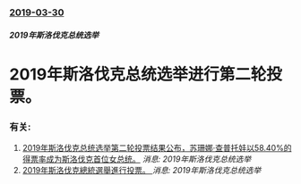 ### [2019-03-30](/news/2019/03/30/index.md)

##### 2019年斯洛伐克总统选举
# 2019年斯洛伐克总统选举进行第二轮投票。




### 有关:

1. [2019年斯洛伐克总统选举第二轮投票结果公布，苏珊娜·查普托娃以58.40%的得票率成为斯洛伐克首位女总统。](/news/2019/03/31/2019年斯洛伐克总统选举第二轮投票结果公布-苏珊娜-查普托娃以5840-的得票率成为斯洛伐克首位女总统.md) _消息: 2019年斯洛伐克总统选举_
2. [2019年斯洛伐克總統選舉進行投票。 ](/news/2019/03/16/2019年斯洛伐克總統選舉進行投票.md) _消息: 2019年斯洛伐克总统选举_

